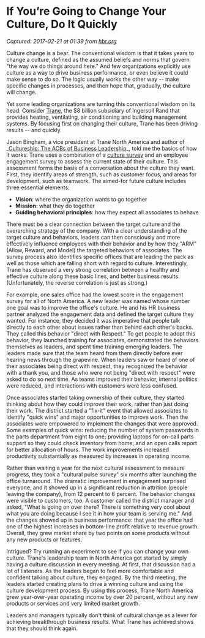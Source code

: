 # If You’re Going to Change Your Culture, Do It Quickly

_Captured: 2017-02-21 at 01:39 from [hbr.org](https://hbr.org/2013/11/if-youre-going-to-change-your-culture-do-it-quickly?utm_content=buffer1764e&utm_medium=social&utm_source=twitter.com&utm_campaign=buffer)_

Culture change is a bear. The conventional wisdom is that it takes years to change a culture, defined as the assumed beliefs and norms that govern "the way we do things around here." And few organizations explicitly use culture as a way to drive business performance, or even believe it could make sense to do so. The logic usually works the other way -- make specific changes in processes, and then hope that, gradually, the culture will change.

Yet some leading organizations are turning this conventional wisdom on its head. Consider [Trane](http://en.wikipedia.org/wiki/Trane), the $8 billion subsidiary of Ingersoll Rand that provides heating, ventilating, air conditioning and building management systems. By focusing first on changing their culture, Trane has been driving results -- and quickly.

Jason Bingham, a vice president at Trane North America and author of _[Cultureship: The ACBs of Business Leadership_](http://www.amazon.com/Cultureship-The-ACBs-Business-Leadership-ebook/dp/B00AW25592), told me the basics of how it works. Trane uses a combination of a [culture survey](http://www.denisonconsulting.com/model-surveys/denison-surveys/organizational-culture) and an employee engagement survey to assess the current state of their culture. This assessment forms the basis of a conversation about the culture they want. First, they identify areas of strength, such as customer focus, and areas for development, such as teamwork. The aimed-for future culture includes three essential elements:

  * **Vision**: where the organization wants to go together
  * **Mission**: what they do together
  * **Guiding behavioral principles**: how they expect all associates to behave

There must be a clear connection between the target culture and the overarching strategy of the company. With a clear understanding of the target culture and behaviors, leaders can then consciously and more effectively influence employees with their behavior and by how they "ARM" (Allow, Reward, and Model) the targeted behaviors of associates. The survey process also identifies specific offices that are leading the pack as well as those which are falling short with regard to culture. Interestingly, Trane has observed a very strong correlation between a healthy and effective culture along these basic lines, and better business results. (Unfortunately, the reverse correlation is just as strong.)

For example, one sales office had the lowest score in the engagement survey for all of North America. A new leader was named whose number one goal was to improve the office's culture. He and his HR business partner analyzed the engagement data and defined the target culture they wanted. For instance, they decided it was imperative that people talk directly to each other about issues rather than behind each other's backs. They called this behavior "direct with Respect." To get people to adopt this behavior, they launched training for associates, demonstrated the behaviors themselves as leaders, and spent time training emerging leaders. The leaders made sure that the team heard from them directly before ever hearing news through the grapevine. When leaders saw or heard of one of their associates being direct with respect, they recognized the behavior with a thank you, and those who were not being "direct with respect" were asked to do so next time. As teams improved their behavior, internal politics were reduced, and interactions with customers were less confused.

Once associates started taking ownership of their culture, they started thinking about how they could improve their work, rather than just doing their work. The district started a "fix-it" event that allowed associates to identify "quick wins" and major opportunities to improve work. Then the associates were empowered to implement the changes that were approved. Some examples of quick wins: reducing the number of system passwords in the parts department from eight to one; providing laptops for on-call parts support so they could check inventory from home; and an open calls report for better allocation of hours. The work improvements increased productivity substantially as measured by increases in operating income.

Rather than waiting a year for the next cultural assessment to measure progress, they took a "cultural pulse survey" six months after launching the office turnaround. The dramatic improvement in engagement surprised everyone, and it showed up in a significant reduction in attrition (people leaving the company), from 12 percent to 6 percent. The behavior changes were visible to customers, too. A customer called the district manager and asked, "What is going on over there? There is something very cool about what you are doing because I see it in how your team is serving me." And the changes showed up in business performance: that year the office had one of the highest increases in bottom-line profit relative to revenue growth. Overall, they grew market share by two points on some products without any new products or features.

Intrigued? Try running an experiment to see if you can change your own culture. Trane's leadership team in North America got started by simply having a culture discussion in every meeting. At first, that discussion had a lot of listeners. As the leaders began to feel more comfortable and confident talking about culture, they engaged. By the third meeting, the leaders started creating plans to drive a winning culture and using the culture development process. By using this process, Trane North America grew year-over-year operating income by over 20 percent, without any new products or services and very limited market growth.

Leaders and managers typically don't think of cultural change as a lever for achieving breakthrough business results. What Trane has achieved shows that they should think again.
